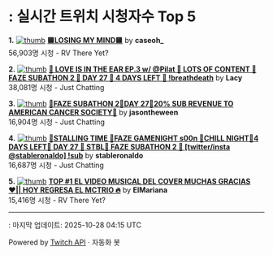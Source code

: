 # : 실시간 트위치 시청자수 Top 5

**1.** [![thumb](https://static-cdn.jtvnw.net/previews-ttv/live_user_caseoh_-320x180.jpg)](https://twitch.tv/caseoh_)
**[🟨LOSING MY MIND🟨](https://twitch.tv/caseoh_)** by **caseoh_**<br>56,903명 시청  - RV There Yet?

**2.** [![thumb](https://static-cdn.jtvnw.net/previews-ttv/live_user_lacy-320x180.jpg)](https://twitch.tv/Lacy)
**[💞 LOVE IS IN THE EAR EP.3 w/ @Pilat 💞 LOTS OF CONTENT 💞 FAZE SUBATHON 2 💞 DAY 27 💞 4 DAYS LEFT 💞 !breathdeath](https://twitch.tv/Lacy)** by **Lacy**<br>38,081명 시청  - Just Chatting

**3.** [![thumb](https://static-cdn.jtvnw.net/previews-ttv/live_user_jasontheween-320x180.jpg)](https://twitch.tv/jasontheween)
**[🔴FAZE SUBATHON 2🔴DAY 27🔴20% SUB REVENUE TO AMERICAN CANCER SOCIETY🔴](https://twitch.tv/jasontheween)** by **jasontheween**<br>16,904명 시청  - Just Chatting

**4.** [![thumb](https://static-cdn.jtvnw.net/previews-ttv/live_user_stableronaldo-320x180.jpg)](https://twitch.tv/stableronaldo)
**[👻STALLING TIME 👻FAZE GAMENIGHT s00n 👻CHILL NIGHT👻4 DAYS LEFT👻 DAY 27 👻 STBL👻 FAZE SUBATHON 2 👻   [twitter/insta @stableronaldo] !sub](https://twitch.tv/stableronaldo)** by **stableronaldo**<br>16,687명 시청  - Just Chatting

**5.** [![thumb](https://static-cdn.jtvnw.net/previews-ttv/live_user_elmariana-320x180.jpg)](https://twitch.tv/ElMariana)
**[TOP #1 EL VIDEO MUSICAL DEL COVER MUCHAS GRACIAS ❤️|| HOY REGRESA EL MCTRIO 🔥](https://twitch.tv/ElMariana)** by **ElMariana**<br>15,416명 시청  - RV There Yet?


---
: 마지막 업데이트: 2025-10-28 04:15 UTC

Powered by [Twitch API](https://dev.twitch.tv/docs/api/reference) · 자동화 봇